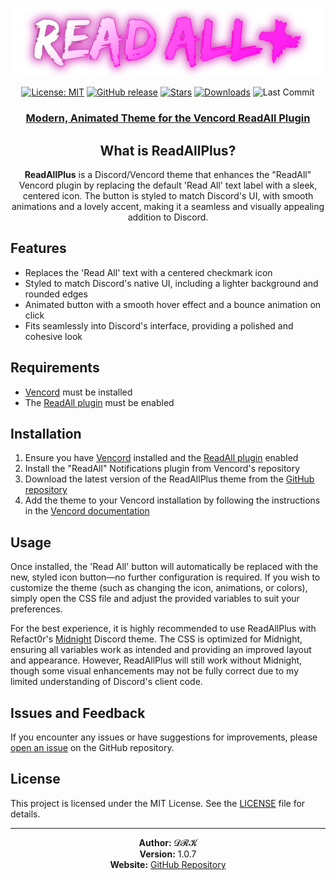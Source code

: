 <p align="center"><img src="./ReadAllPlus (Header).png" alt="ReadAllPlus"></p>
<p align="center">
<a href="https://opensource.org/licenses/MIT"><img src="https://img.shields.io/badge/License-MIT-yellow.svg?style=flat-rounded" alt="License: MIT"></a>
  <a href="https://github.com/DRKCTRLDEV/readallplus/releases"><img src="https://img.shields.io/github/v/release/DRKCTRLDEV/readallplus.svg?style=flat-rounded" alt="GitHub release"></a>
  <a href="https://github.com/DRKCTRLDEV/readallplus/stars"><img src="https://img.shields.io/github/stars/DRKCTRLDEV/readallplus.svg?style=flat-rounded" alt="Stars"></a>
  <a href="https://github.com/DRKCTRLDEV/readallplus/releases"><img src="https://img.shields.io/github/downloads/DRKCTRLDEV/readallplus/total.svg?style=flat-rounded" alt="Downloads"></a>
  <img src="https://img.shields.io/github/last-commit/DRKCTRLDEV/readallplus?style=flat" alt="Last Commit">
</p>
<h3 align="center"><u>Modern, Animated Theme for the Vencord ReadAll Plugin</u></h3>
<h2 align="center">What is ReadAllPlus?</h2>
<p align="center"><b>ReadAllPlus</b> is a Discord/Vencord theme that enhances the "ReadAll" Vencord plugin by replacing the default 'Read All' text label with a sleek, centered icon. The button is styled to match Discord's UI, with smooth animations and a lovely accent, making it a seamless and visually appealing addition to Discord.</p>
<h2>Features</h2>
<ul>
  <li>Replaces the 'Read All' text with a centered checkmark icon</li>
  <li>Styled to match Discord's native UI, including a lighter background and rounded edges</li>
  <li>Animated button with a smooth hover effect and a bounce animation on click</li>
  <li>Fits seamlessly into Discord's interface, providing a polished and cohesive look</li>
</ul>

<h2>Requirements</h2>
<ul>
  <li><a href="https://github.com/Vendicated/Vencord">Vencord</a> must be installed</li>
  <li>The <a href="https://github.com/Vendicated/Vencord">ReadAll plugin</a> must be enabled</li>
</ul>

<h2>Installation</h2>
<ol>
  <li>Ensure you have <a href="https://github.com/Vendicated/Vencord">Vencord</a> installed and the <a href="https://vencord.dev/plugins#">ReadAll plugin</a> enabled</li>
  <li>Install the "ReadAll" Notifications plugin from Vencord's repository</li>
  <li>Download the latest version of the ReadAllPlus theme from the <a href="https://github.com/drkctrldev/readallplus/releases">GitHub repository</a></li>
  <li>Add the theme to your Vencord installation by following the instructions in the <a href="https://docs.vencord.dev/">Vencord documentation</a></li>
</ol>

<h2>Usage</h2>
<p>Once installed, the 'Read All' button will automatically be replaced with the new, styled icon button—no further configuration is required. If you wish to customize the theme (such as changing the icon, animations, or colors), simply open the CSS file and adjust the provided variables to suit your preferences.</p>
<p>For the best experience, it is highly recommended to use ReadAllPlus with Refact0r's <a href="https://github.com/refact0r/midnight-discord">Midnight</a> Discord theme. The CSS is optimized for Midnight, ensuring all variables work as intended and providing an improved layout and appearance. However, ReadAllPlus will still work without Midnight, though some visual enhancements may not be fully correct due to my limited understanding of Discord's client code.</p>

<h2>Issues and Feedback</h2>
<p>If you encounter any issues or have suggestions for improvements, please <a href="https://github.com/drkctrldev/readallplus/issues">open an issue</a> on the GitHub repository.</p>

<h2>License</h2>
<p>This project is licensed under the MIT License. See the <a href="https://github.com/drkctrldev/readallplus/blob/main/LICENSE">LICENSE</a> file for details.</p>
<hr>
<p align="center">
    <b>Author:</b> 𝓓𝓡𝓚<br>
    <b>Version:</b> 1.0.7<br>
    <b>Website:</b> <a href="https://github.com/drkctrldev/readallplus">GitHub Repository</a>
</p>
